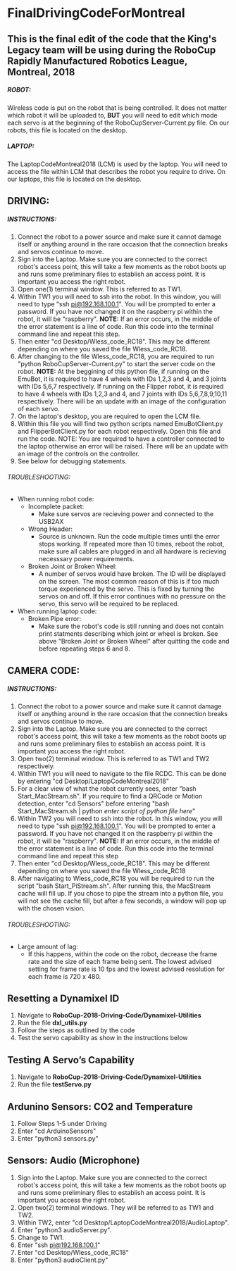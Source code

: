 # FinalDrivingCodeForMontreal
This is the final edit of the code that the King's Legacy team will be using during the RoboCup Rapidly Manufactured Robotics League, Montreal, 2018 
----------------------------------------------------------------------------------------------------------------------------
##### ROBOT: <br />
 Wireless code is put on the robot that is being controlled. It does not matter which robot it will be uploaded to, **BUT** you will need to edit which mode each servo is at the beginning of the RoboCupServer-Current.py file. On our robots, this file is located on the desktop.

##### LAPTOP: <br />
 The LaptopCodeMontreal2018 (LCM) is used by the laptop. You will need to access the file within LCM that describes the robot you require to drive. On our laptops, this file is located on the desktop.
 
## DRIVING: <br />
 ##### INSTRUCTIONS: <br />
   1. Connect the robot to a power source and make sure it cannot damage itself or anything around in the rare occasion that the connection breaks and servos continue to move.
   2. Sign into the Laptop. Make sure you are connected to the correct robot's access point, this will take a few moments as the robot boots up and runs some preliminary files to establish an access point. It is important you access the right robot.
   3. Open one(1) terminal window. This is referred to as TW1.
   4. Within TW1 you will need to ssh into the robot. In this window, you will need to type "ssh pi@192.168.100.1". You will be prompted to enter a password. If you have not changed it on the raspberry pi within the robot, it will be "raspberry". **NOTE:** If an error occurs, in the middle of the error statement is a line of code. Run this code into the terminal command line and repeat this step.
   5. Then enter "cd Desktop/Wless_code_RC18". This may be different depending on where you saved the file Wless_code_RC18.
   6. After changing to the file Wless_code_RC18, you are required to run "python RoboCupServer-Current.py" to start the server code on the robot. **NOTE:** At the beggining of this python file, if running on the EmuBot, it is required to have 4 wheels with IDs 1,2,3 and 4, and 3 joints with IDs 5,6,7 respectively. If running on the Flipper robot, it is required to have 4 wheels with IDs 1,2,3 and 4, and 7 joints with IDs 5,6,7,8,9,10,11 respectively. There will be an update with an image of the configuration of each servo.
   7. On the laptop's desktop, you are required to open the LCM file. 
   8. Within this file you will find two python scripts named EmuBotClient.py and FlipperBotClient.py for each robot respectively. Open this file and run the code. NOTE: You are required to have a controller connected to the laptop otherwise an error will be raised. There will be an update with an image of the controls on the controller.
   9. See below for debugging statements.
  
###### TROUBLESHOOTING: <br />
  - When running robot code: <br />
    - Incomplete packet: <br />
      - Make sure servos are recieving power and connected to the USB2AX <br />
    - Wrong Header: <br />
      - Source is unknown. Run the code multiple times until the error stops working. If repeated more than 10 times, reboot the robot, make sure all cables are plugged in and all hardware is recieving necesssary power requirements. <br />
    - Broken Joint or Broken Wheel: <br />
      - A number of servos would have broken. The ID will be displayed on the screen. The most common reason of this is if too much torque experienced by the servo. This is fixed by turning the servos on and off. If this error continues with no pressure on the servo, this servo will be required to be replaced. <br />
  - When running laptop code: <br />
    - Broken Pipe error: <br />
      - Make sure the robot's code is still running and does not contain print statments describing which joint or wheel is broken. See above "Broken Joint or Broken Wheel" after quitting the code and before repeating steps 6 and 8. <br />
 

## CAMERA CODE: <br />
 ##### INSTRUCTIONS: <br />
   1. Connect the robot to a power source and make sure it cannot damage itself or anything around in the rare occasion that the connection breaks and servos continue to move.
   2. Sign into the Laptop. Make sure you are connected to the correct robot's access point, this will take a few moments as the robot boots up and runs some preliminary files to establish an access point. It is important you access the right robot.
   3. Open two(2) terminal window. This is referred to as TW1 and TW2 respectively.
   4. Within TW1 you will need to navigate to the file RCDC. This can be done by entering "cd Desktop/LaptopCodeMontreal2018"
   5. For a clear view of what the robot currently sees, enter "bash Start_MacStream.sh". If you require to find a QRCode or Motion detection, enter "cd Sensors" before entering "bash Start_MacStream.sh | python *enter script of python file here*"
   6. Within TW2 you will need to ssh into the robot. In this window, you will need to type "ssh pi@192.168.100.1". You will be prompted to enter a password. If you have not changed it on the raspberry pi within the robot, it will be "raspberry". **NOTE:** If an error occurs, in the middle of the error statement is a line of code. Run this code into the terminal command line and repeat this step
   7. Then enter "cd Desktop/Wless_code_RC18". This may be different depending on where you saved the file Wless_code_RC18
   8. After navigating to Wless_code_RC18 you will be required to run the script "bash Start_PiStream.sh". After running this, the MacStream cache will fill up. If you chose to pipe the stream into a python file, you will not see the cache fill, but after a few seconds, a window will pop up with the chosen vision.
   
 ###### TROUBLESHOOTING: <br />
   - Large amount of lag: <br />
     - If this happens, within the code on the robot, decrease the frame rate and the size of each frame being sent. The lowest advised setting for frame rate is 10 fps and the lowest advised resolution for each frame is 720 x 480. <br />
   
## Resetting a Dynamixel ID
1.	Navigate to **RoboCup-2018-Driving-Code/Dynamixel-Utilities**
2.	Run the file **dxl_utils.py**
3.	Follow the steps as outlined by the code
4. Test the servo capability as show in the instructions below

## Testing A Servo’s Capability
1.	Navigate to **RoboCup-2018-Driving-Code/Dynamixel-Utilities**
2.	Run the file **testServo.py**

## Ardunino Sensors: CO2 and Temperature
1.	Follow Steps 1-5 under Driving
2.	Enter "cd ArduinoSensors"
3.	Enter "python3 sensors.py"

## Sensors: Audio (Microphone)
1.	Sign into the Laptop. Make sure you are connected to the correct robot's access point, this will take a few moments as the robot boots up and runs some preliminary files to establish an access point. It is important you access the right robot.
2. Open two(2) terminal windows. They will be referred to as TW1 and TW2.
3.	Within TW2, enter "cd Desktop/LaptopCodeMontreal2018/AudioLaptop".
4.	Enter "python3 audioServer.py".
5. Change to TW1.
6.	Enter "ssh pi@192.168.100.1"
7.	Enter "cd Desktop/Wless_code_RC18"
8.	Enter "python3 audioClient.py"
